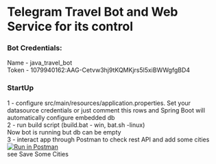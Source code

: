 # Telegram Travel Bot and Web Service for its control

### Bot Credentials:
Name - java_travel_bot<br/>
Token - 1079940162:AAG-Cetvw3hj9tKQMKjrs5l5xiBWWgfgBD4<br/>

### StartUp
1 - configure src/main/resources/application.properties. Set your datasource credentials or just comment this rows and Spring Boot will automatically configure embedded db<br/>
2 - run build script (build.bat - win, bat.sh -linux)<br/>
Now bot is running but db can be empty<br/>
3 - interact app through Postman to check rest API and add some cities<br/>
[![Run in Postman](https://run.pstmn.io/button.svg)](https://app.getpostman.com/run-collection/530ca9a672777031ec69)<br/>
see Save Some Cities
